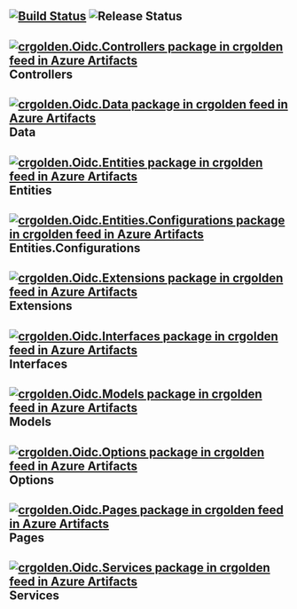 ## [![Build Status](https://dev.azure.com/crgolden/crgolden/_apis/build/status/Oidc?branchName=master)](https://dev.azure.com/crgolden/crgolden/_build/latest?definitionId=11&branchName=master) ![Release Status](https://vsrm.dev.azure.com/crgolden/_apis/public/Release/badge/8b89f437-a73a-4c97-afe4-847235279735/2/2)
## [![crgolden.Oidc.Controllers package in crgolden feed in Azure Artifacts](https://feeds.dev.azure.com/crgolden/8b89f437-a73a-4c97-afe4-847235279735/_apis/public/Packaging/Feeds/fc08049d-30e7-4f2e-a1f2-da1e4aef0d5d/Packages/1769e90e-d90f-4caa-a474-eb40a6b8ec3f/Badge)](https://dev.azure.com/crgolden/crgolden/_packaging?_a=package&feed=fc08049d-30e7-4f2e-a1f2-da1e4aef0d5d&package=1769e90e-d90f-4caa-a474-eb40a6b8ec3f&preferRelease=true) Controllers
## [![crgolden.Oidc.Data package in crgolden feed in Azure Artifacts](https://feeds.dev.azure.com/crgolden/8b89f437-a73a-4c97-afe4-847235279735/_apis/public/Packaging/Feeds/fc08049d-30e7-4f2e-a1f2-da1e4aef0d5d/Packages/a47ab05f-ba16-4ee6-b323-b146e1b94fe6/Badge)](https://dev.azure.com/crgolden/crgolden/_packaging?_a=package&feed=fc08049d-30e7-4f2e-a1f2-da1e4aef0d5d&package=a47ab05f-ba16-4ee6-b323-b146e1b94fe6&preferRelease=true) Data
## [![crgolden.Oidc.Entities package in crgolden feed in Azure Artifacts](https://feeds.dev.azure.com/crgolden/8b89f437-a73a-4c97-afe4-847235279735/_apis/public/Packaging/Feeds/fc08049d-30e7-4f2e-a1f2-da1e4aef0d5d/Packages/600c6cc0-062e-4c0a-8e4c-8a12694e927a/Badge)](https://dev.azure.com/crgolden/crgolden/_packaging?_a=package&feed=fc08049d-30e7-4f2e-a1f2-da1e4aef0d5d&package=600c6cc0-062e-4c0a-8e4c-8a12694e927a&preferRelease=true) Entities
## [![crgolden.Oidc.Entities.Configurations package in crgolden feed in Azure Artifacts](https://feeds.dev.azure.com/crgolden/8b89f437-a73a-4c97-afe4-847235279735/_apis/public/Packaging/Feeds/fc08049d-30e7-4f2e-a1f2-da1e4aef0d5d/Packages/daf4a204-9c78-4838-ab55-39cd14b78309/Badge)](https://dev.azure.com/crgolden/crgolden/_packaging?_a=package&feed=fc08049d-30e7-4f2e-a1f2-da1e4aef0d5d&package=daf4a204-9c78-4838-ab55-39cd14b78309&preferRelease=true) Entities.Configurations
## [![crgolden.Oidc.Extensions package in crgolden feed in Azure Artifacts](https://feeds.dev.azure.com/crgolden/8b89f437-a73a-4c97-afe4-847235279735/_apis/public/Packaging/Feeds/fc08049d-30e7-4f2e-a1f2-da1e4aef0d5d/Packages/e2a229aa-588c-422a-88af-2dfb7564900f/Badge)](https://dev.azure.com/crgolden/crgolden/_packaging?_a=package&feed=fc08049d-30e7-4f2e-a1f2-da1e4aef0d5d&package=e2a229aa-588c-422a-88af-2dfb7564900f&preferRelease=true) Extensions
## [![crgolden.Oidc.Interfaces package in crgolden feed in Azure Artifacts](https://feeds.dev.azure.com/crgolden/8b89f437-a73a-4c97-afe4-847235279735/_apis/public/Packaging/Feeds/fc08049d-30e7-4f2e-a1f2-da1e4aef0d5d/Packages/cc8a5cc1-3606-4c82-8ed8-bd7de00f806e/Badge)](https://dev.azure.com/crgolden/crgolden/_packaging?_a=package&feed=fc08049d-30e7-4f2e-a1f2-da1e4aef0d5d&package=cc8a5cc1-3606-4c82-8ed8-bd7de00f806e&preferRelease=true) Interfaces
## [![crgolden.Oidc.Models package in crgolden feed in Azure Artifacts](https://feeds.dev.azure.com/crgolden/8b89f437-a73a-4c97-afe4-847235279735/_apis/public/Packaging/Feeds/fc08049d-30e7-4f2e-a1f2-da1e4aef0d5d/Packages/f519f4d0-cc74-4b58-9b8b-2fd3e65583ec/Badge)](https://dev.azure.com/crgolden/crgolden/_packaging?_a=package&feed=fc08049d-30e7-4f2e-a1f2-da1e4aef0d5d&package=f519f4d0-cc74-4b58-9b8b-2fd3e65583ec&preferRelease=true) Models
## [![crgolden.Oidc.Options package in crgolden feed in Azure Artifacts](https://feeds.dev.azure.com/crgolden/8b89f437-a73a-4c97-afe4-847235279735/_apis/public/Packaging/Feeds/fc08049d-30e7-4f2e-a1f2-da1e4aef0d5d/Packages/28ba94c4-a1b9-4cdf-b936-85fce003563e/Badge)](https://dev.azure.com/crgolden/crgolden/_packaging?_a=package&feed=fc08049d-30e7-4f2e-a1f2-da1e4aef0d5d&package=28ba94c4-a1b9-4cdf-b936-85fce003563e&preferRelease=true) Options
## [![crgolden.Oidc.Pages package in crgolden feed in Azure Artifacts](https://feeds.dev.azure.com/crgolden/8b89f437-a73a-4c97-afe4-847235279735/_apis/public/Packaging/Feeds/fc08049d-30e7-4f2e-a1f2-da1e4aef0d5d/Packages/98a667b9-e99a-4f03-9bd6-b4d7a917f01f/Badge)](https://dev.azure.com/crgolden/crgolden/_packaging?_a=package&feed=fc08049d-30e7-4f2e-a1f2-da1e4aef0d5d&package=98a667b9-e99a-4f03-9bd6-b4d7a917f01f&preferRelease=true) Pages
## [![crgolden.Oidc.Services package in crgolden feed in Azure Artifacts](https://feeds.dev.azure.com/crgolden/8b89f437-a73a-4c97-afe4-847235279735/_apis/public/Packaging/Feeds/fc08049d-30e7-4f2e-a1f2-da1e4aef0d5d/Packages/5fbfed41-2c0e-4755-99a4-3c33dd4413ee/Badge)](https://dev.azure.com/crgolden/crgolden/_packaging?_a=package&feed=fc08049d-30e7-4f2e-a1f2-da1e4aef0d5d&package=5fbfed41-2c0e-4755-99a4-3c33dd4413ee&preferRelease=true) Services